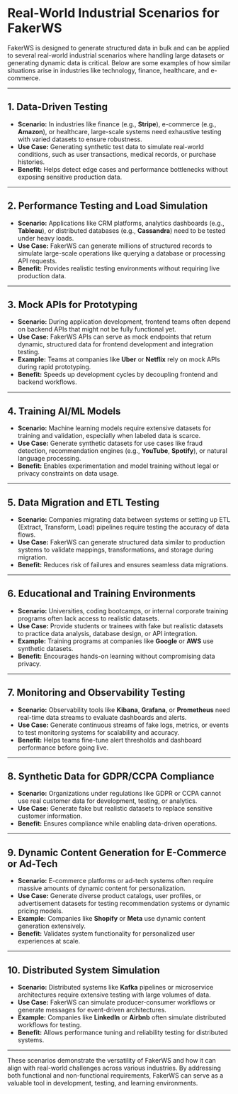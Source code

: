 # Real-World Industrial Scenarios for FakerWS

FakerWS is designed to generate structured data in bulk and can be applied to several real-world industrial scenarios where handling large datasets or generating dynamic data is critical. Below are some examples of how similar situations arise in industries like technology, finance, healthcare, and e-commerce. 

---

## 1. **Data-Driven Testing**
- **Scenario:** In industries like finance (e.g., **Stripe**), e-commerce (e.g., **Amazon**), or healthcare, large-scale systems need exhaustive testing with varied datasets to ensure robustness.
- **Use Case:** Generating synthetic test data to simulate real-world conditions, such as user transactions, medical records, or purchase histories.
- **Benefit:** Helps detect edge cases and performance bottlenecks without exposing sensitive production data.

---

## 2. **Performance Testing and Load Simulation**
- **Scenario:** Applications like CRM platforms, analytics dashboards (e.g., **Tableau**), or distributed databases (e.g., **Cassandra**) need to be tested under heavy loads.
- **Use Case:** FakerWS can generate millions of structured records to simulate large-scale operations like querying a database or processing API requests.
- **Benefit:** Provides realistic testing environments without requiring live production data.

---

## 3. **Mock APIs for Prototyping**
- **Scenario:** During application development, frontend teams often depend on backend APIs that might not be fully functional yet.
- **Use Case:** FakerWS APIs can serve as mock endpoints that return dynamic, structured data for frontend development and integration testing.
- **Example:** Teams at companies like **Uber** or **Netflix** rely on mock APIs during rapid prototyping.
- **Benefit:** Speeds up development cycles by decoupling frontend and backend workflows.

---

## 4. **Training AI/ML Models**
- **Scenario:** Machine learning models require extensive datasets for training and validation, especially when labeled data is scarce.
- **Use Case:** Generate synthetic datasets for use cases like fraud detection, recommendation engines (e.g., **YouTube**, **Spotify**), or natural language processing.
- **Benefit:** Enables experimentation and model training without legal or privacy constraints on data usage.

---

## 5. **Data Migration and ETL Testing**
- **Scenario:** Companies migrating data between systems or setting up ETL (Extract, Transform, Load) pipelines require testing the accuracy of data flows.
- **Use Case:** FakerWS can generate structured data similar to production systems to validate mappings, transformations, and storage during migration.
- **Benefit:** Reduces risk of failures and ensures seamless data migrations.

---

## 6. **Educational and Training Environments**
- **Scenario:** Universities, coding bootcamps, or internal corporate training programs often lack access to realistic datasets.
- **Use Case:** Provide students or trainees with fake but realistic datasets to practice data analysis, database design, or API integration.
- **Example:** Training programs at companies like **Google** or **AWS** use synthetic datasets.
- **Benefit:** Encourages hands-on learning without compromising data privacy.

---

## 7. **Monitoring and Observability Testing**
- **Scenario:** Observability tools like **Kibana**, **Grafana**, or **Prometheus** need real-time data streams to evaluate dashboards and alerts.
- **Use Case:** Generate continuous streams of fake logs, metrics, or events to test monitoring systems for scalability and accuracy.
- **Benefit:** Helps teams fine-tune alert thresholds and dashboard performance before going live.

---

## 8. **Synthetic Data for GDPR/CCPA Compliance**
- **Scenario:** Organizations under regulations like GDPR or CCPA cannot use real customer data for development, testing, or analytics.
- **Use Case:** Generate fake but realistic datasets to replace sensitive customer information.
- **Benefit:** Ensures compliance while enabling data-driven operations.

---

## 9. **Dynamic Content Generation for E-Commerce or Ad-Tech**
- **Scenario:** E-commerce platforms or ad-tech systems often require massive amounts of dynamic content for personalization.
- **Use Case:** Generate diverse product catalogs, user profiles, or advertisement datasets for testing recommendation systems or dynamic pricing models.
- **Example:** Companies like **Shopify** or **Meta** use dynamic content generation extensively.
- **Benefit:** Validates system functionality for personalized user experiences at scale.

---

## 10. **Distributed System Simulation**
- **Scenario:** Distributed systems like **Kafka** pipelines or microservice architectures require extensive testing with large volumes of data.
- **Use Case:** FakerWS can simulate producer-consumer workflows or generate messages for event-driven architectures.
- **Example:** Companies like **LinkedIn** or **Airbnb** often simulate distributed workflows for testing.
- **Benefit:** Allows performance tuning and reliability testing for distributed systems.

---

These scenarios demonstrate the versatility of FakerWS and how it can align with real-world challenges across various industries. By addressing both functional and non-functional requirements, FakerWS can serve as a valuable tool in development, testing, and learning environments.
